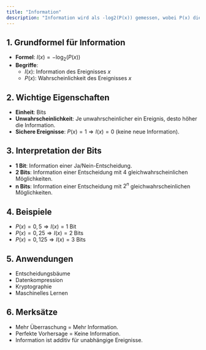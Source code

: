```yaml
---
title: "Information"
description: "Information wird als -log2(P(x)) gemessen, wobei P(x) die Wahrscheinlichkeit eines Ereignisses ist. Sie quantifiziert Überraschung und wird in Entscheidungsbäumen, Datenkompression und maschinellem Lernen angewendet."
---
```


## 1. Grundformel für Information
- **Formel**: $I(x) = -\log_2(P(x))$
- **Begriffe**:
	- $I(x)$: Information des Ereignisses $x$
	- $P(x)$: Wahrscheinlichkeit des Ereignisses $x$

## 2. Wichtige Eigenschaften
- **Einheit**: Bits
- **Unwahrscheinlichkeit**: Je unwahrscheinlicher ein Ereignis, desto höher die Information.
- **Sichere Ereignisse**: $P(x) = 1 \Rightarrow I(x) = 0$ (keine neue Information).

## 3. Interpretation der Bits
- **1 Bit**: Information einer Ja/Nein-Entscheidung.
- **2 Bits**: Information einer Entscheidung mit 4 gleichwahrscheinlichen Möglichkeiten.
- **n Bits**: Information einer Entscheidung mit $2^n$ gleichwahrscheinlichen Möglichkeiten.

## 4. Beispiele
- $P(x) = 0,5 \Rightarrow I(x) = 1 \text{ Bit}$
- $P(x) = 0,25 \Rightarrow I(x) = 2 \text{ Bits}$
- $P(x) = 0,125 \Rightarrow I(x) = 3 \text{ Bits}$

## 5. Anwendungen
- Entscheidungsbäume
- Datenkompression
- Kryptographie
- Maschinelles Lernen

## 6. Merksätze
- Mehr Überraschung = Mehr Information.
- Perfekte Vorhersage = Keine Information.
- Information ist additiv für unabhängige Ereignisse.
